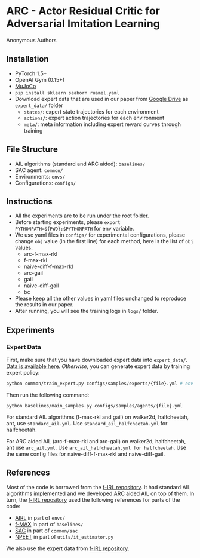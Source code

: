 # ARC - Actor Residual Critic for Adversarial Imitation Learning
Anonymous Authors

## Installation

- PyTorch 1.5+
- OpenAI Gym (0.15+)
- [MuJoCo](https://www.roboti.us/license.html)
- `pip install sklearn seaborn ruamel.yaml`
- Download expert data that are used in our paper from [Google Drive](https://drive.google.com/drive/folders/1HJBV0HRi3B0KcbRAX5BOudkEYKj8ts4Q?usp=sharing) as `expert_data/` folder
  - `states/`: expert state trajectories for each environment
  - `actions/`: expert action trajectories for each environment
  - `meta/`: meta information including expert reward curves through training


## File Structure
- AIL algorithms (standard and ARC aided): `baselines/`
- SAC agent: `common/`
- Environments: `envs/`
- Configurations: `configs/`

## Instructions
- All the experiments are to be run under the root folder. 
- Before starting experiments, please `export PYTHONPATH=${PWD}:$PYTHONPATH` for env variable. 
- We use yaml files in `configs/` for experimental configurations, please change `obj` value (in the first line) for each method, here is the list of `obj` values:
    -  arc-f-max-rkl
    -  f-max-rkl
    -  naive-diff-f-max-rkl
    -  arc-gail
    -  gail
    -  naive-diff-gail
    -  bc
- Please keep all the other values in yaml files unchanged to reproduce the results in our paper.
- After running, you will see the training logs in `logs/` folder.

## Experiments
### Expert Data

First, make sure that you have downloaded expert data into `expert_data/`.  [Data is available here](https://drive.google.com/drive/folders/1HJBV0HRi3B0KcbRAX5BOudkEYKj8ts4Q?usp=sharing).
*Otherwise*, you can generate expert data by training expert policy:

```bash
python common/train_expert.py configs/samples/experts/{file}.yml # env is in {hopper, walker2d, halfcheetah, ant}
```

Then run the following command:
```
python baselines/main_samples.py configs/samples/agents/{file}.yml
```
For standard AIL algorithms (f-max-rkl and gail) on walker2d, halfcheetah, ant, use `standard_ail.yml`. Use `standard_ail_halfcheetah.yml` for halfcheetah.

For ARC aided AIL (arc-f-max-rkl and arc-gail) on walker2d, halfcheetah, ant use `arc_ail.yml`. Use `arc_ail_halfcheetah.yml for halfcheetah`. Use the same config files for naive-diff-f-max-rkl and naive-diff-gail.


## References
Most of the code is borrowed from the [f-IRL repository](https://github.com/twni2016/f-IRL). It had standard AIL algorithms implemented and we developed ARC aided AIL on top of them. In turn, the [f-IRL repository](https://github.com/twni2016/f-IRL) used the following references for parts of the code:
- [AIRL](https://github.com/justinjfu/inverse_rl) in part of `envs/` 
- [f-MAX](https://github.com/KamyarGh/rl_swiss/blob/master/run_scripts/adv_smm_exp_script.py) in part of `baselines/`
- [SAC](https://github.com/openai/spinningup/tree/master/spinup/algos/pytorch/sac) in part of `common/sac`
- [NPEET](https://github.com/gregversteeg/NPEET) in part of `utils/it_estimator.py`

We also use the expert data from [f-IRL repository](https://github.com/twni2016/f-IRL).